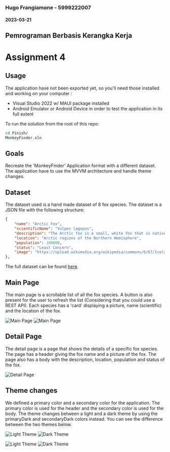 ### Hugo Frangiamone - 5999222007
#### 2023-03-21
## Pemrograman Berbasis Kerangka Kerja
# Assignment 4 

## Usage
The application have not been exported yet, so you'll need those installed and working on your computer :
- Visual Studio 2022 w/ MAUI package installed
- Android Emulator or Android Device in order to test the application in its full extent

To run the solution from the root of this repo: 
```bash
cd Finish/
MonkeyFinder.sln
```

## Goals
Recreate the 'MonkeyFinder' Application format with a different dataset. The application have to use the MVVM architecture and handle theme changes.

## Dataset
The dataset used is a hand made dataset of 8 fox species. The dataset is a JSON file with the following structure:
```json
{
    "name": "Arctic Fox",
    "scientificName": "Vulpes lagopus",
    "description": "The Arctic fox is a small, white fox that is native to the Arctic regions of the Northern Hemisphere. It has a thick coat of fur that helps it survive in cold temperatures.",
    "location": "Arctic regions of the Northern Hemisphere",
    "population": 100000,
    "status": "Least Concern",
    "image": "https://upload.wikimedia.org/wikipedia/commons/6/67/Iceland-1979445_%28cropped_2%29.jpg"
},
```

The full dataset can be found [here](Finish/MonkeyFinder/Resources/Raw/foxes.json).

## Main Page 
The main page is a scrollable list of all the fox species. A button is also present for the user to refresh the list (Considering that you could use a REST API). Each species has a 'card' displaying a picture, name (scientific) and the location of the fox. 

![Main Page](Docs/img/light_main.jpg)
![Main Page](Docs/img/light_list.jpg)

## Detail Page
The detail page is a page that shows the details of a specific fox species. The page has a header giving the fox name and a picture of the fox. The page also has a body with the description, location, population and status of the fox.

![Detail Page](Docs/img/light_detail.jpg)

## Theme changes
We defined a primary color and a secondary color for the application. The primary color is used for the header and the secondary color is used for the body. The theme changes between a light and a dark theme by using the primaryDark and secondaryDark colors instead. You can see the difference between the two themes below.

![Light Theme](Docs/img/light_list.jpg)
![Dark Theme](Docs/img/dark_list.jpg)

![Light Theme](Docs/img/light_detail.jpg)
![Dark Theme](Docs/img/dark_detail.jpg)
